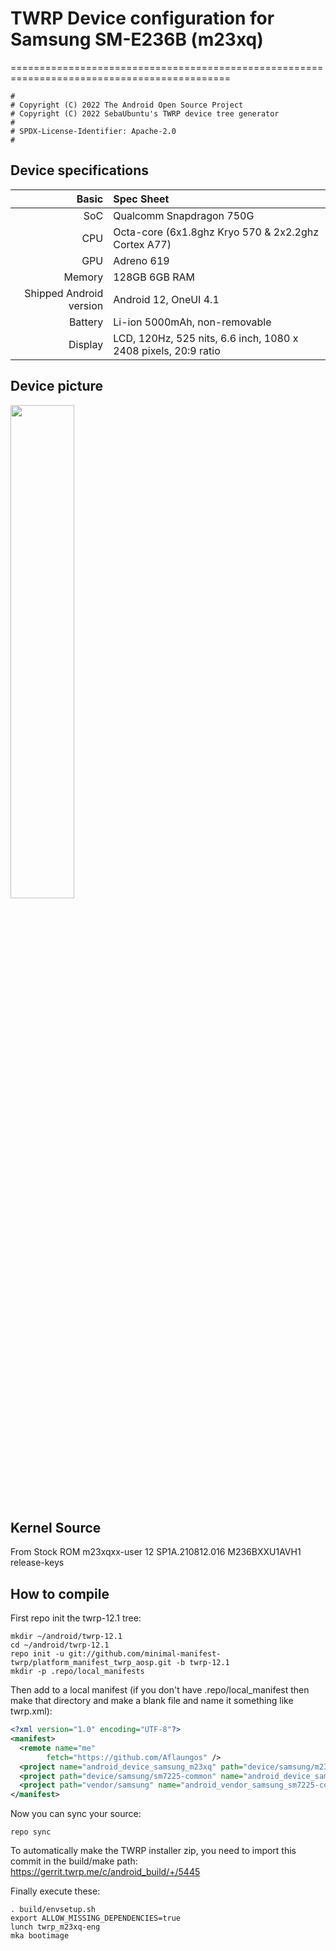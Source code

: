# TWRP Device configuration for Samsung SM-E236B (m23xq)
============================================================================================

```
#
# Copyright (C) 2022 The Android Open Source Project
# Copyright (C) 2022 SebaUbuntu's TWRP device tree generator
#
# SPDX-License-Identifier: Apache-2.0
#
```
## Device specifications
Basic    | Spec Sheet
--------:|:----------------------
SoC      | Qualcomm Snapdragon 750G
CPU      | Octa-core (6x1.8ghz Kryo 570 & 2x2.2ghz Cortex A77)
GPU      | Adreno 619
Memory   | 128GB 6GB RAM
Shipped Android version | Android 12, OneUI 4.1
Battery  | Li-ion 5000mAh, non-removable
Display  | LCD, 120Hz, 525 nits, 6.6 inch, 1080 x 2408 pixels, 20:9 ratio

## Device picture
<img src="https://user-images.githubusercontent.com/31782624/205670871-a460acce-c660-4dce-aa78-834673677a21.jpg" width="45%"/>

## Kernel Source
From Stock ROM m23xqxx-user 12 SP1A.210812.016 M236BXXU1AVH1 release-keys

## How to compile
First repo init the twrp-12.1 tree:

```
mkdir ~/android/twrp-12.1
cd ~/android/twrp-12.1
repo init -u git://github.com/minimal-manifest-twrp/platform_manifest_twrp_aosp.git -b twrp-12.1
mkdir -p .repo/local_manifests
```

Then add to a local manifest (if you don't have .repo/local_manifest then make that directory and make a blank file and name it something like twrp.xml):

```xml
<?xml version="1.0" encoding="UTF-8"?>
<manifest>
  <remote name="me" 
        fetch="https://github.com/Aflaungos" />
  <project name="android_device_samsung_m23xq" path="device/samsung/m23xq" remote="Aflaungos" revision="lineage-19.1"/>
  <project path="device/samsung/sm7225-common" name="android_device_samsung_sm7225-common" remote="me" revision="lineage-19.1" />
  <project path="vendor/samsung" name="android_vendor_samsung_sm7225-common" remote="me" revision="lineage-19.1" />
</manifest>
```

Now you can sync your source:

```
repo sync
```

To automatically make the TWRP installer zip, you need to import this commit in the build/make path: https://gerrit.twrp.me/c/android_build/+/5445

Finally execute these:

```
. build/envsetup.sh
export ALLOW_MISSING_DEPENDENCIES=true
lunch twrp_m23xq-eng
mka bootimage
```
